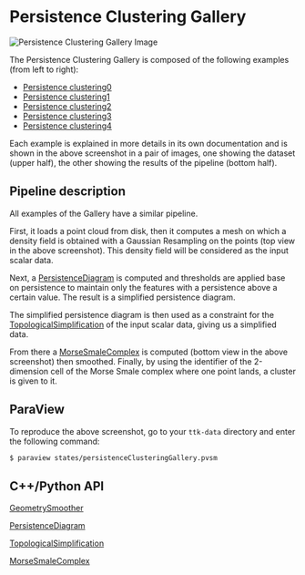 # Persistence Clustering Gallery

![Persistence Clustering Gallery Image](https://topology-tool-kit.github.io/img/gallery/persistenceClusteringGallery.jpeg)

The Persistence Clustering Gallery is composed of the following examples (from left to right):

- [Persistence clustering0](https://topology-tool-kit.github.io/examples/persistenceClustering0/)
- [Persistence clustering1](https://topology-tool-kit.github.io/examples/persistenceClustering1/)
- [Persistence clustering2](https://topology-tool-kit.github.io/examples/persistenceClustering2/)
- [Persistence clustering3](https://topology-tool-kit.github.io/examples/persistenceClustering3/)
- [Persistence clustering4](https://topology-tool-kit.github.io/examples/persistenceClustering4/)

Each example is explained in more details in its own documentation and is shown in the above screenshot in a pair of images, one showing the dataset (upper half), the other showing the results of the pipeline (bottom half).

## Pipeline description

All examples of the Gallery have a similar pipeline. 

First, it loads a point cloud from disk, then it computes a mesh on which a density field is obtained with a Gaussian Resampling on the points (top view in the above screenshot). This density field will be considered as the input scalar data.

Next, a [PersistenceDiagram](https://topology-tool-kit.github.io/doc/html/classttkPersistenceDiagram.html) is computed and thresholds are applied base on persistence to maintain only the features with a persistence above a certain value. The result is a simplified persistence diagram.

The simplified persistence diagram is then used as a constraint for the [TopologicalSimplification](https://topology-tool-kit.github.io/doc/html/classttkTopologicalSimplification.html) of the input scalar data, giving us a simplified data.

From there a [MorseSmaleComplex](https://topology-tool-kit.github.io/doc/html/classttkMorseSmaleComplex.html) is computed (bottom view in the above screenshot) then smoothed. Finally, by using the identifier of the 2-dimension cell of the Morse Smale complex where one point lands, a cluster is given to it.

## ParaView
To reproduce the above screenshot, go to your `ttk-data`  directory and enter the following command:
``` bash
$ paraview states/persistenceClusteringGallery.pvsm
```

## C++/Python API

[GeometrySmoother](https://topology-tool-kit.github.io/doc/html/classttkGeometrySmoother.html)

[PersistenceDiagram](https://topology-tool-kit.github.io/doc/html/classttkPersistenceDiagram.html)

[TopologicalSimplification](https://topology-tool-kit.github.io/doc/html/classttkTopologicalSimplification.html)

[MorseSmaleComplex](https://topology-tool-kit.github.io/doc/html/classttkMorseSmaleComplex.html)
